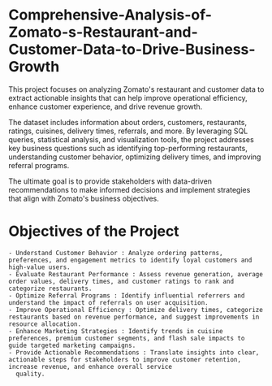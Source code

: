 # Comprehensive-Analysis-of-Zomato-s-Restaurant-and-Customer-Data-to-Drive-Business-Growth

This project focuses on analyzing Zomato's restaurant and customer data to extract actionable insights that can help improve operational efficiency, enhance customer experience, and drive revenue growth.

The dataset includes information about orders, customers, restaurants, ratings, cuisines, delivery times, referrals, and more. By leveraging SQL queries, statistical analysis, and visualization tools, the project addresses key business questions such as identifying top-performing restaurants, understanding customer behavior, optimizing delivery times, and improving referral programs.

The ultimate goal is to provide stakeholders with data-driven recommendations to make informed decisions and implement strategies that align with Zomato's business objectives.

#  Objectives of the Project

    - Understand Customer Behavior : Analyze ordering patterns, preferences, and engagement metrics to identify loyal customers and high-value users.
    - Evaluate Restaurant Performance : Assess revenue generation, average order values, delivery times, and customer ratings to rank and categorize restaurants.
    - Optimize Referral Programs : Identify influential referrers and understand the impact of referrals on user acquisition.
    - Improve Operational Efficiency : Optimize delivery times, categorize restaurants based on revenue performance, and suggest improvements in resource allocation.
    - Enhance Marketing Strategies : Identify trends in cuisine preferences, premium customer segments, and flash sale impacts to guide targeted marketing campaigns.
    - Provide Actionable Recommendations : Translate insights into clear, actionable steps for stakeholders to improve customer retention, increase revenue, and enhance overall service 
      quality.


